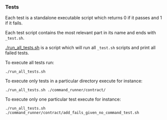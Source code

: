 ### Tests
Each test is a standalone executable script which returns 0 if it passes and 1 if it fails.

Each test script contains the most relevant part in its name and ends with `_test.sh`.

[./run_all_tests.sh](./run_all_tests.sh) is a script which will run all `_test.sh` scripts and print all failed tests.

To execute all tests run:
```
./run_all_tests.sh
```
To execute only tests in a particular directory execute for instance:
```
./run_all_tests.sh ./command_runner/contract/
```
To execute only one particular test execute for instance:
```
./run_all_tests.sh ./command_runner/contract/add_fails_given_no_command_test.sh
```
